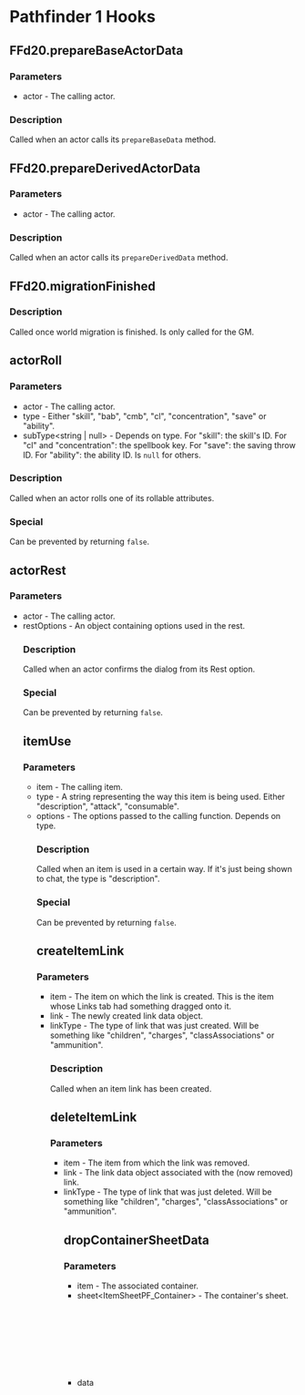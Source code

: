 # Pathfinder 1 Hooks

## FFd20.prepareBaseActorData

### Parameters

- actor<ActorPF> - The calling actor.

### Description

Called when an actor calls its `prepareBaseData` method.

## FFd20.prepareDerivedActorData

### Parameters

- actor<ActorPF> - The calling actor.

### Description

Called when an actor calls its `prepareDerivedData` method.

## FFd20.migrationFinished

### Description

Called once world migration is finished. Is only called for the GM.

## actorRoll

### Parameters

- actor<ActorPF> - The calling actor.
- type<string> - Either "skill", "bab", "cmb", "cl", "concentration", "save" or "ability".
- subType<string | null> - Depends on type. For "skill": the skill's ID. For "cl" and "concentration": the spellbook key. For "save": the saving throw ID. For "ability": the ability ID. Is `null` for others.

### Description

Called when an actor rolls one of its rollable attributes.

### Special

Can be prevented by returning `false`.

## actorRest

### Parameters

- actor<ActorPF> - The calling actor.
- restOptions<Object> - An object containing options used in the rest.

### Description

Called when an actor confirms the dialog from its Rest option.

### Special

Can be prevented by returning `false`.

## itemUse

### Parameters

- item<ItemPF> - The calling item.
- type<string> - A string representing the way this item is being used. Either "description", "attack", "consumable".
- options<Object> - The options passed to the calling function. Depends on type.

### Description

Called when an item is used in a certain way. If it's just being shown to chat, the type is "description".

### Special

Can be prevented by returning `false`.

## createItemLink

### Parameters

- item<ItemPF> - The item on which the link is created. This is the item whose Links tab had something dragged onto it.
- link<Object> - The newly created link data object.
- linkType<string> - The type of link that was just created. Will be something like "children", "charges", "classAssociations" or "ammunition".

### Description

Called when an item link has been created.

## deleteItemLink

### Parameters

- item<ItemPF> - The item from which the link was removed.
- link<Object> - The link data object associated with the (now removed) link.
- linkType<string> - The type of link that was just deleted. Will be something like "children", "charges", "classAssociations" or "ammunition".

## dropContainerSheetData

### Parameters

- item<ItemPF> - The associated container.
- sheet<ItemSheetPF_Container> - The container's sheet.
- data<Object> - The event's transfer data.

## FFd20.addDefaultChanges

### Parameters

- actor<ActorPF> - The associated actor.
- changes<ItemChange[]> - An array to add changes to.

### Description

Called when default changes are being determined and added for an actor. You can add your own changes into the `changes` array, which will also be added.

## FFd20.getChangeFlat

### Parameters

- changeTarget<string> - The unique target of the change. Something like "damage", "aac", etc.
- modifier<string | null> - The modifier used in the change. Something like "base", "enhancement", etc.
- result<Object> - An object which contains an array by the name "keys". Add data paths to this array to make the change do something.

### Description

If you want to add custom change targets, this is a vital hook. Add strings to the 3rd parameter's `keys` array to be able to change those attributes.

See the `custom-changes.md` file next to this one to see how something like this might be accomplished.
